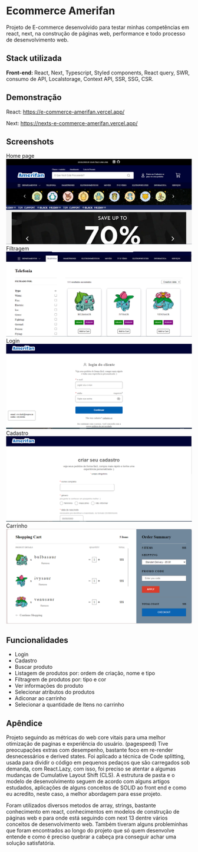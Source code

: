 # Ecommerce Amerifan

Projeto de E-commerce desenvolvido para testar minhas competências em react, next, na construção de páginas web, performance e todo processo de desenvolvimento web.

## Stack utilizada

**Front-end:** React, Next, Typescript, Styled components, React query, SWR, consumo de API, Localstorage, Context API, SSR, SSG, CSR.

## Demonstração

React: https://e-commerce-amerifan.vercel.app/

Next: https://nexts-e-commerce-amerifan.vercel.app/

## Screenshots

Home page
![App Screenshot](./readme/ecommerce.PNG)
Filtragem
![App Screenshot](./readme/filtros.PNG)
Login
![App Screenshot](./readme/login.PNG)
Cadastro
![App Screenshot](./readme/register.PNG)
Carrinho
![App Screenshot](./readme/carrinho.PNG)

## Funcionalidades

- Login
- Cadastro
- Buscar produto
- Listagem de produtos por: ordem de criação, nome e tipo
- Filtragrem de produtos por: tipo e cor
- Ver informações do produto
- Selecionar atributos do produtos
- Adiconar ao carrinho
- Selecionar a quantidade de Itens no carrinho

## Apêndice

Projeto seguindo as métricas do web core vitais para uma melhor otimização de paginas e experiência do usuário. (pagespeed)
Tive preocupações extras com desempenho, bastante foco em re-render desnecessários e derived states. Foi aplicado a técnica de Code splitting, usada para dividir o código em pequenos pedaços que são carregados sob demanda, com React.Lazy, com isso, foi preciso se atentar a algumas mudanças de Cumulative Layout Shift (CLS). A estrutura de pasta e o modelo de desenvolvimento seguem de acordo com alguns artigos estudados, aplicações de alguns conceitos de SOLID ao front end e como eu acredito, neste caso, a melhor abordagem para esse projeto.

Foram utilizados diversos metodos de array, strings, bastante conhecimento em react, conhecimentos em modelos de construção de páginas web e para onde está seguindo com next 13 dentre vários conceitos de desenvolvimento web. Também tiveram alguns probleminhas que foram encontrados ao longo do projeto que só quem desenvolve entende e como é preciso quebrar a cabeça pra conseguir achar uma solução satisfatória.
